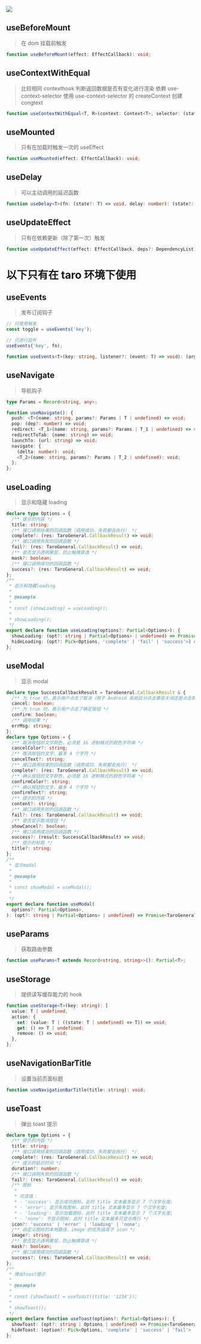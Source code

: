 <image src="https://raw.githubusercontent.com/xyhxx/program_preview/master/logo/proste-tarp-hooks.png">

## useBeforeMount

> 在 dom 挂载前触发

```typescript
function useBeforeMount(effect: EffectCallback): void;
```

## useContextWithEqual

> 比较相同 contexthook 判断返回数据是否有变化进行渲染 依赖 use-context-selector 使用
> use-context-selector 的 createContext 创建 congtext

```typescript
function useContextWithEqual<T, R>(context: Context<T>, selector: (state: T) => R): R;
```

## useMounted

> 只有在加载时触发一次的 useEffect

```typescript
function useMounted(effect: EffectCallback): void;
```

## useDelay

> 可以主动调用的延迟函数

```typescript
function useDelay<T>(fn: (state?: T) => void, delay: number): (state?: T | undefined) => void;
```

## useUpdateEffect

> 只有在依赖更新（除了第一次）触发

```typescript
function useUpdateEffect(effect: EffectCallback, deps?: DependencyList): void;
```

# 以下只有在 taro 环境下使用

## useEvents

> 发布订阅钩子

```typescript
// 只使用触发
const toggle = useEvents('key');

// 只进行监听
useEvents('key', fn);

function useEvents<T>(key: string, listener?: (event: T) => void): (args?: T | undefined) => void;
```

## useNavigate

> 导航钩子

```typescript
type Params = Record<string, any>;

function useNavigate(): {
  push: <T>(name: string, params?: Params | T | undefined) => void;
  pop: (dep?: number) => void;
  redirect: <T_1>(name: string, params?: Params | T_1 | undefined) => void;
  redirectToTab: (name: string) => void;
  launchTo: (url: string) => void;
  navigate: {
    (delta: number): void;
    <T_2>(name: string, params?: Params | T_2 | undefined): void;
  };
};
```

## useLoading

> 显示和隐藏 loading

```typescript
declare type Options = {
  /** 提示的内容 */
  title: string;
  /** 接口调用结束的回调函数（调用成功、失败都会执行） */
  complete?: (res: TaroGeneral.CallbackResult) => void;
  /** 接口调用失败的回调函数 */
  fail?: (res: TaroGeneral.CallbackResult) => void;
  /** 是否显示透明蒙层，防止触摸穿透 */
  mask?: boolean;
  /** 接口调用成功的回调函数 */
  success?: (res: TaroGeneral.CallbackResult) => void;
};
/**
 * 显示和隐藏loading
 *
 * @example
 *
 * const [showLoading] = useLoading();
 *
 * showLoading();
 */
export declare function useLoading(options?: Partial<Options>): {
  showLoading: (opt?: string | Partial<Options> | undefined) => Promise<TaroGeneral.CallbackResult>;
  hideLoading: (opt?: Pick<Options, 'complete' | 'fail' | 'success'>) => void;
};
```

## useModal

> 显示 modal

```typescript
declare type SuccessCallbackResult = TaroGeneral.CallbackResult & {
  /** 为 true 时，表示用户点击了取消（用于 Android 系统区分点击蒙层关闭还是点击取消按钮关闭） */
  cancel: boolean;
  /** 为 true 时，表示用户点击了确定按钮 */
  confirm: boolean;
  /** 调用结果 */
  errMsg: string;
};
declare type Options = {
  /** 取消按钮的文字颜色，必须是 16 进制格式的颜色字符串 */
  cancelColor?: string;
  /** 取消按钮的文字，最多 4 个字符 */
  cancelText?: string;
  /** 接口调用结束的回调函数（调用成功、失败都会执行） */
  complete?: (res: TaroGeneral.CallbackResult) => void;
  /** 确认按钮的文字颜色，必须是 16 进制格式的颜色字符串 */
  confirmColor?: string;
  /** 确认按钮的文字，最多 4 个字符 */
  confirmText?: string;
  /** 提示的内容 */
  content?: string;
  /** 接口调用失败的回调函数 */
  fail?: (res: TaroGeneral.CallbackResult) => void;
  /** 是否显示取消按钮 */
  showCancel?: boolean;
  /** 接口调用成功的回调函数 */
  success?: (result: SuccessCallbackResult) => void;
  /** 提示的标题 */
  title?: string;
};
/**
 * 显示modal
 *
 * @example
 *
 * const showModal = useModal();
 *
 */
export declare function useModal(
  options?: Partial<Options>,
): (opt?: string | Partial<Options> | undefined) => Promise<TaroGeneral.CallbackResult>;
```

## useParams

> 获取路由参数

```typescript
function useParams<T extends Record<string, string>>(): Partial<T>;
```

## useStorage

> 提供读写缓存能力的 hook

```typescript
function useStorage<T>(key: string): [
  value: T | undefined,
  action: {
    set: (value: T | ((state: T | undefined) => T)) => void;
    get: () => T | undefined;
    remove: () => void;
  },
];
```

## useNavigationBarTitle

> 设置当前页面标题

```typescript
function useNavigationBarTitle(title: string): void;
```

## useToast

> 弹出 toast 提示

```typescript
declare type Options = {
  /** 提示的内容 */
  title: string;
  /** 接口调用结束的回调函数（调用成功、失败都会执行） */
  complete?: (res: TaroGeneral.CallbackResult) => void;
  /** 提示的延迟时间 */
  duration?: number;
  /** 接口调用失败的回调函数 */
  fail?: (res: TaroGeneral.CallbackResult) => void;
  /** 图标
   *
   * 可选值：
   * - 'success': 显示成功图标，此时 title 文本最多显示 7 个汉字长度;
   * - 'error': 显示失败图标，此时 title 文本最多显示 7 个汉字长度;
   * - 'loading': 显示加载图标，此时 title 文本最多显示 7 个汉字长度;
   * - 'none': 不显示图标，此时 title 文本最多可显示两行 */
  icon?: 'success' | 'error' | 'loading' | 'none';
  /** 自定义图标的本地路径，image 的优先级高于 icon */
  image?: string;
  /** 是否显示透明蒙层，防止触摸穿透 */
  mask?: boolean;
  /** 接口调用成功的回调函数 */
  success?: (res: TaroGeneral.CallbackResult) => void;
};
/**
 * 弹出toast提示
 *
 * @example
 *
 * const [showToast] = useToast({title: '1234'});
 *
 * showToast();
 */
export declare function useToast(options?: Partial<Options>): {
  showToast: (opt?: string | Options | undefined) => Promise<TaroGeneral.CallbackResult>;
  hideToast: (option?: Pick<Options, 'complete' | 'success' | 'fail'> | undefined) => void;
};
```
